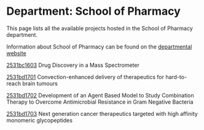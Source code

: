 # Department: **School of Pharmacy**

This page lists all the available projects hosted in the School of Pharmacy department.

Information about School of Pharmacy can be found on the [departmental website](https://www.ucl.ac.uk/pharmacy)

[2531bc1603](../projects/2531bc1603.md) Drug Discovery in a Mass Spectrometer

[2531bd1701](../projects/2531bd1701.md) Convection-enhanced delivery of therapeutics for hard-to-reach brain tumours

[2531bd1702](../projects/2531bd1702.md) Development of an Agent Based Model to Study Combination Therapy to Overcome Antimicrobial Resistance in Gram Negative Bacteria

[2531bd1703](../projects/2531bd1703.md) Next generation cancer therapeutics targeted with high affinity monomeric glycopeptides

